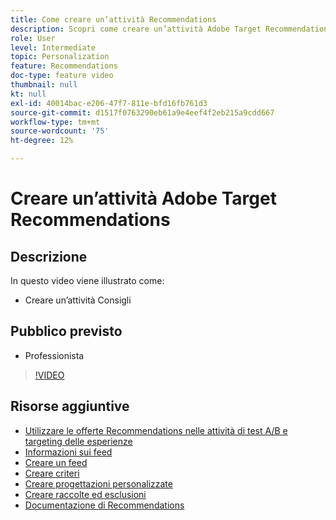 ```yaml
---
title: Come creare un’attività Recommendations
description: Scopri come creare un’attività Adobe Target Recommendations
role: User
level: Intermediate
topic: Personalization
feature: Recommendations
doc-type: feature video
thumbnail: null
kt: null
exl-id: 40014bac-e206-47f7-811e-bfd16fb761d3
source-git-commit: d1517f0763290eb61a9e4eef4f2eb215a9cdd667
workflow-type: tm+mt
source-wordcount: '75'
ht-degree: 12%

---
```


# Creare un’attività Adobe Target Recommendations

## Descrizione

In questo video viene illustrato come:

* Creare un’attività Consigli

## Pubblico previsto

* Professionista

>[!VIDEO](https://video.tv.adobe.com/v/27688?quality=12)

## Risorse aggiuntive

* [Utilizzare le offerte Recommendations nelle attività di test A/B e targeting delle esperienze](use-recommendations-offers.md)
* [Informazioni sui feed](understanding-feeds.md)
* [Creare un feed](create-a-feed.md)
* [Creare criteri](create-criteria.md)
* [Creare progettazioni personalizzate](create-custom-designs.md)
* [Creare raccolte ed esclusioni](create-collections-and-exclusions.md)
* [Documentazione di Recommendations](https://experienceleague.adobe.com/docs/target/using/recommendations/recommendations.html?lang=en)
